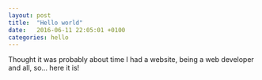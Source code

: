 ```yaml
---
layout: post
title:  "Hello world"
date:   2016-06-11 22:05:01 +0100
categories: hello
---
```

Thought it was probably about time I had a website, being a web developer and all, so... here it is!
